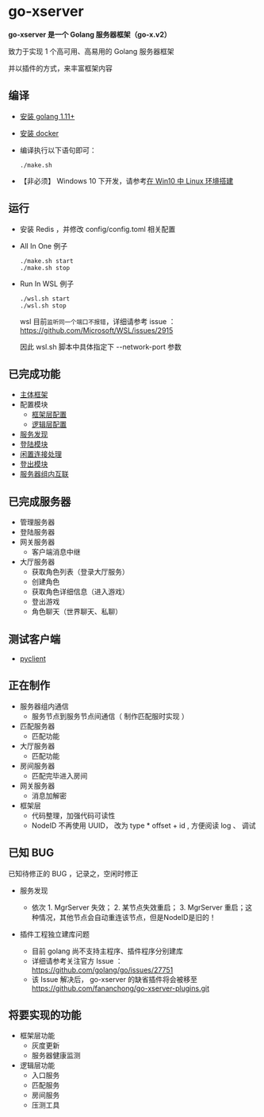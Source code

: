 # go-xserver

**go-xserver 是一个 Golang 服务器框架（go-x.v2）**

致力于实现 1 个高可用、高易用的 Golang 服务器框架

并以插件的方式，来丰富框架内容

## 编译

- [安装 golang 1.11+](https://golang.google.cn/dl/)
- [安装 docker](https://docs.docker.com/install/linux/docker-ce/centos/)
- 编译执行以下语句即可：

  ```shell
  ./make.sh
  ```

- 【非必须】 Windows 10 下开发，请参考[在 Win10 中 Linux 环境搭建](doc/编译-在Win10中Linux环境搭建.md)


## 运行

- 安装 Redis ，并修改 config/config.toml 相关配置

- All In One 例子
  ```shell
  ./make.sh start
  ./make.sh stop
  ```

- Run In WSL 例子
  ```shell
  ./wsl.sh start
  ./wsl.sh stop
  ```

   wsl 目前`监听同一个端口不报错`，详细请参考 issue ： https://github.com/Microsoft/WSL/issues/2915

   因此 wsl.sh 脚本中具体指定下 --network-port 参数



## 已完成功能

- [主体框架](doc/规范-代码框架.md)
- 配置模块
  - [框架层配置](doc/规范-配置文件_框架层.md)
  - [逻辑层配置](doc/规范-配置文件_逻辑层.md)
- [服务发现](doc/框架层功能-服务发现.md)
- [登陆模块](doc/框架层功能-登陆模块.md)
- [闲置连接处理](doc/框架层功能-闲置连接处理.md)
- [登出模块](doc/框架层功能-登出模块.md)
- [服务器组内互联](doc/规范-服务器架构.md)

## 已完成服务器

- 管理服务器
- 登陆服务器
- 网关服务器
  - 客户端消息中继
- 大厅服务器
  - 获取角色列表（登录大厅服务）
  - 创建角色
  - 获取角色详细信息（进入游戏）
  - 登出游戏
  - 角色聊天（世界聊天、私聊）

## 测试客户端

- [pyclient](https://github.com/fananchong/go-xclient/tree/master/pyclient)

## 正在制作

- 服务器组内通信
  - 服务节点到服务节点间通信（ 制作匹配服时实现 ）
- 匹配服务器
  - 匹配功能
- 大厅服务器
  - 匹配功能
- 房间服务器
  - 匹配完毕进入房间
- 网关服务器
  - 消息加解密
- 框架层
  - 代码整理，加强代码可读性
  - NodeID 不再使用 UUID， 改为 type * offset + id , 方便阅读 log 、 调试


## 已知 BUG

已知待修正的 BUG ，记录之，空闲时修正

- 服务发现
  - 依次 1. MgrServer 失效； 2. 某节点失效重启； 3. MgrServer 重启；这种情况，其他节点会自动重连该节点，但是NodeID是旧的！

- 插件工程独立建库问题
  - 目前 golang 尚不支持主程序、插件程序分别建库
  - 详细请参考关注官方 Issue ： https://github.com/golang/go/issues/27751
  - 该 Issue 解决后， go-xserver 的缺省插件将会被移至 https://github.com/fananchong/go-xserver-plugins.git

## 将要实现的功能

- 框架层功能
    - 灰度更新
    - 服务器健康监测
- 逻辑层功能
    - 入口服务
    - 匹配服务
    - 房间服务
    - 压测工具
